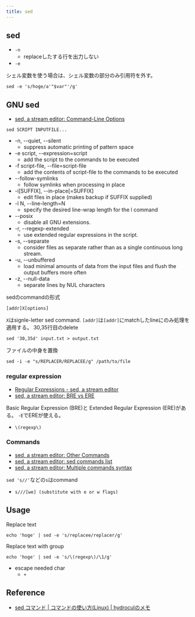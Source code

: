 ```yaml
---
title: sed
---
```


## sed

* `-n`
    * replaceしたする行を出力しない
* `-e`

シェル変数を使う場合は、シェル変数の部分のみ引用符を外す。

```
sed -e 's/hoge/a'"$var"'/g'
```

## GNU sed
* [sed, a stream editor: Command-Line Options](https://www.gnu.org/software/sed/manual/html_node/Command_002dLine-Options.html#Command_002dLine-Options)

```
sed SCRIPT INPUTFILE...
```

* -n, --quiet, --silent
    * suppress automatic printing of pattern space
* -e script, --expression=script
    * add the script to the commands to be executed
* -f script-file, --file=script-file
    * add the contents of script-file to the commands to be executed
* --follow-symlinks
    * follow symlinks when processing in place
* -i[SUFFIX], --in-place[=SUFFIX]
    * edit files in place (makes backup if SUFFIX supplied)
*  -l N, --line-length=N
    * specify the desired line-wrap length for the l command
* --posix
    * disable all GNU extensions.
* -r, --regexp-extended
    * use extended regular expressions in the script.
* -s, --separate
    * consider files as separate rather than as a single continuous long stream.
* -u, --unbuffered
    * load minimal amounts of data from the input files and flush the output buffers more often
* -z, --null-data
    * separate lines by NUL characters

sedのcommandの形式

```
[addr]X[options]
```

`X`はsignle-letter sed command.
`[addr]`は`[addr]`にmatchしたlineにのみ処理を適用する。
30,35行目のdelete

```
sed '30,35d' input.txt > output.txt
```


ファイルの中身を置換

```
sed -i -e "s/REPLACER/REPLACEE/g" /path/to/file
```

### regular expression
* [Regular Expressions - sed, a stream editor](https://www.gnu.org/software/sed/manual/html_node/Regular-Expressions.html)
* [sed, a stream editor: BRE vs ERE](https://www.gnu.org/software/sed/manual/html_node/BRE-vs-ERE.html#BRE-vs-ERE)

Basic Regular Expression (BRE)と Extended Regular Expression (ERE)がある。
`-E`でEREが使える。

* `\(regexp\)`

### Commands
* [sed, a stream editor: Other Commands](https://www.gnu.org/software/sed/manual/html_node/Other-Commands.html#Other-Commands)
* [sed, a stream editor: sed commands list](https://www.gnu.org/software/sed/manual/html_node/sed-commands-list.html#sed-commands-list)
* [sed, a stream editor: Multiple commands syntax](https://www.gnu.org/software/sed/manual/html_node/Multiple-commands-syntax.html#Multiple-commands-syntax)

`sed 's//'`などの`s`はcommand

* `s///[we] (substitute with e or w flags)`

## Usage
Replace text

```
echo 'hoge' | sed -e 's/replacee/replacer/g'
```

Replace text with group

```
echo 'hoge' | sed -e 's/\(regexp\)/\1/g'
```

* escape needed char
    * `+`

## Reference
* [sed コマンド | コマンドの使い方(Linux) | hydroculのメモ](https://hydrocul.github.io/wiki/commands/sed.html)
